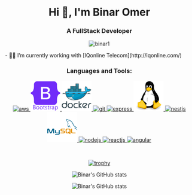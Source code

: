 <h1 align="center">Hi 👋, I'm Binar Omer</h1>
<h3 align="center">A FullStack Developer</h3>

<p align="center"> <img src="https://komarev.com/ghpvc/?username=binar1&label=Profile%20views&color=0e75b6&style=flat" alt="binar1" /> </p>
- 👨‍💻 I’m currently working with [IQonline Telecom](http://iqonline.com/)
<br>


<h3 align="center">Languages and Tools:</h3>
<p align="center"> 
  <a href="https://www.mongodb.com/" target="_blank"> <img src="https://www.vectorlogo.zone/logos/mongodb/mongodb-ar21.svg" alt="aws" width="80" height="80"/> </a>
  <a href="https://getbootstrap.com" target="_blank"> <img src="https://raw.githubusercontent.com/devicons/devicon/master/icons/bootstrap/bootstrap-plain-wordmark.svg" alt="bootstrap" width="80" height="80"/> </a>
  <a href="https://www.docker.com/" target="_blank"> <img src="https://raw.githubusercontent.com/devicons/devicon/master/icons/docker/docker-original-wordmark.svg" alt="docker" width="80" height="80"/> </a>
  <a href="https://git-scm.com/" target="_blank"> <img src="https://www.vectorlogo.zone/logos/git-scm/git-scm-icon.svg" alt="git" width="80" height="80"/> </a> <a href="https://expressjs.com/" target="_blank"> <img src="https://www.vectorlogo.zone/logos/expressjs/expressjs-ar21.svg" alt="express" width="80" height="80"/> </a>
  <a href="https://www.linux.org/" target="_blank"> <img src="https://raw.githubusercontent.com/devicons/devicon/master/icons/linux/linux-original.svg" alt="linux" width="80" height="80"/> </a>
    <a href="https://nestjs.com/" target="_blank"> <img src="https://www.vectorlogo.zone/logos/nestjs/nestjs-icon.svg" alt="nestjs" width="80" height="80"/> </a>
  <a href="https://www.mysql.com/" target="_blank"> <img src="https://raw.githubusercontent.com/devicons/devicon/master/icons/mysql/mysql-original-wordmark.svg" alt="mysql" width="80" height="80"/> </a>
<a href="https://nodejs.org/en/" target="_blank"> <img src="https://www.vectorlogo.zone/logos/nodejs/nodejs-ar21.svg" alt="nodejs" width="80" height="80"/> </a>
  <a href="https://reactjs.org/" target="_blank"> <img src="https://www.vectorlogo.zone/logos/reactjs/reactjs-ar21.svg" alt="reactjs" width="80" height="80"/> </a> 
  <a href="https://angular.io/" target="_blank"> <img src="https://www.vectorlogo.zone/logos/angular/angular-icon.svg" alt="angular" width="80" height="80"/> </a> </p>
  
<br>
<div align="center"> 
 
[![trophy](https://github-profile-trophy.vercel.app/?username=binar1&theme=onedark)](https://github.com/ryo-ma/github-profile-trophy)

![Binar's GitHub stats](https://github-readme-stats.vercel.app/api?username=binar1&show_icons=true&theme=tokyonight)

![Binar's GitHub stats](https://github-readme-streak-stats.herokuapp.com/?user=binar1&show_icons=true&theme=tokyonight)

</div> 
